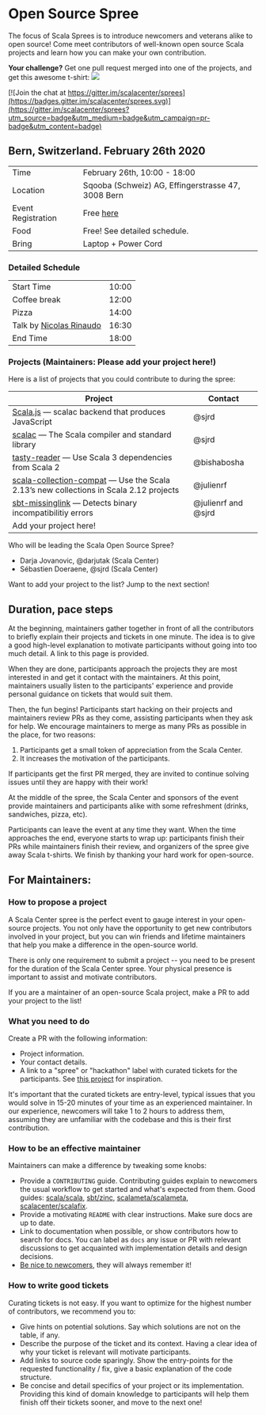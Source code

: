 # Open Source Spree

The focus of Scala Sprees is to introduce newcomers and veterans alike to open
source! Come meet contributors of well-known open source Scala projects and
learn how you can make your own contribution.

**Your challenge?** Get one pull request merged into one of the projects, and
get this awesome t-shirt:
![](https://pbs.twimg.com/media/CtnCrtvWAAAO0nE.jpg:small)

[![Join the chat at https://gitter.im/scalacenter/sprees](https://badges.gitter.im/scalacenter/sprees.svg)](https://gitter.im/scalacenter/sprees?utm_source=badge&utm_medium=badge&utm_campaign=pr-badge&utm_content=badge)

## Bern, Switzerland. February 26th 2020

|                    |                                                                                                      |
| ------------------ | ---------------------------------------------------------------------------------------------------- |
| Time               | February 26th, 10:00 - 18:00                                                                       |
| Location           | Sqooba (Schweiz) AG, Effingerstrasse 47, 3008 Bern                                                 |
| Event Registration | Free [here](https://www.meetup.com/Bern-Scala-User-Group/events/268650397/) |
| Food               | Free! See detailed schedule.                                                                       |
| Bring              | Laptop + Power Cord                                                                                  |

### Detailed Schedule

|              |       |
| ------------ | ----- |
| Start Time   | 10:00 |
| Coffee break | 12:00 |
| Pizza        | 14:00 |
| Talk by [Nicolas Rinaudo](https://twitter.com/NicolasRinaudo)     | 16:30 |
| End Time     | 18:00 |

### Projects (**Maintainers: Please add your project here!**)

Here is a list of projects that you could contribute to during the spree:

| Project                                                                                       | Contact          |
| --------------------------------------------------------------------------------------------- | ---------------- |
| [Scala.js] — scalac backend that produces JavaScript                                          | @sjrd |
| [scalac] — The Scala compiler and standard library                                            | @sjrd |
| [tasty-reader] — Use Scala 3 dependencies from Scala 2                                        | @bishabosha |
| [scala-collection-compat] — Use the Scala 2.13’s new collections in Scala 2.12 projects       | @julienrf   |
| [sbt-missinglink] — Detects binary incompatibilitiy errors                                    | @julienrf and @sjrd |
| Add your project here!                                                                        |             |

[almond]: https://github.com/almond-sh/almond/labels/low%20hanging%20fruit
[coursier]:
  https://github.com/coursier/coursier/issues?q=is%3Aopen+is%3Aissue+label%3Aspree
[scala.js]: https://github.com/scala-js/scala-js
[scalac]: https://github.com/scala/bug/labels/good%20first%20issue
[tasty-reader]: https://github.com/scalacenter/scala/labels/topic%3Atasty%2Fscala2
[bloop]: https://github.com/scalacenter/bloop/labels/good%20first%20issue
[intellij scala]: https://github.com/jetbrains/intellij-scala
[scalajs-bundler]:
  https://github.com/scalacenter/scalajs-bundler/labels/low%20hanging%20fruit
[cats]: https://github.com/typelevel/cats/issues
[cats-collections]: https://github.com/typelevel/cats-collections
[cats-mtl]: https://github.com/typelevel/cats-mtl
[scaladex]: https://github.com/scalacenter/scaladex/labels/Scala%20Spree
[graalvm]: https://github.com/oracle/graal
[dotty]:
  https://github.com/lampepfl/dotty/issues?q=is%3Aopen+is%3Aissue+label%3A%22help+wanted%22
[akka]: https://github.com/akka/akka
[monix]: https://github.com/monix/monix
[akka-http]: https://github.com/akka/akka-http
[metals]: https://github.com/scalameta/metals
[endpoints]: https://github.com/julienrf/endpoints
[scala-collection-compat]: https://github.com/scala/scala-collection-compat/labels/good%20first%20issue
[sbt-missinglink]: https://github.com/scalacenter/sbt-missinglink/labels/good%20first%20issue

Who will be leading the Scala Open Source Spree?

- Darja Jovanovic, @darjutak (Scala Center)
- Sébastien Doeraene, @sjrd (Scala Center)

Want to add your project to the list? Jump to the next section!

## Duration, pace steps

At the beginning, maintainers gather together in front of all the contributors
to briefly explain their projects and tickets in one minute. The idea is to give
a good high-level explanation to motivate participants without going into too
much detail. A link to this page is provided.

When they are done, participants approach the projects they are most interested
in and get it contact with the maintainers. At this point, maintainers usually
listen to the participants' experience and provide personal guidance on tickets
that would suit them.

Then, the fun begins! Participants start hacking on their projects and
maintainers review PRs as they come, assisting participants when they ask for
help. We encourage maintainers to merge as many PRs as possible in the place,
for two reasons:

1.  Participants get a small token of appreciation from the Scala Center.
2.  It increases the motivation of the participants.

If participants get the first PR merged, they are invited to continue solving
issues until they are happy with their work!

At the middle of the spree, the Scala Center and sponsors of the event provide
maintainers and participants alike with some refreshment (drinks, sandwiches,
pizza, etc).

Participants can leave the event at any time they want. When the time approaches
the end, everyone starts to wrap up: participants finish their PRs while
maintainers finish their review, and organizers of the spree give away Scala
t-shirts. We finish by thanking your hard work for open-source.

## For Maintainers:

### How to propose a project

A Scala Center spree is the perfect event to gauge interest in your open-source
projects. You not only have the opportunity to get new contributors involved in
your project, but you can win friends and lifetime maintainers that help you
make a difference in the open-source world.

There is only one requirement to submit a project -- you need to be present for
the duration of the Scala Center spree. Your physical presence is important to
assist and motivate contributors.

If you are a maintainer of an open-source Scala project, make a PR to add your
project to the list!

### What you need to do

Create a PR with the following information:

- Project information.
- Your contact details.
- A link to a "spree" or "hackathon" label with curated tickets for the
  participants. See
  [this project](https://github.com/sbt/zinc/issues?utf8=✓&q=label:hackathon%20is:issue)
  for inspiration.

It's important that the curated tickets are entry-level, typical issues that you
would solve in 15-20 minutes of your time as an experienced maintainer. In our
experience, newcomers will take 1 to 2 hours to address them, assuming they are
unfamiliar with the codebase and this is their first contribution.

### How to be an effective maintainer

Maintainers can make a difference by tweaking some knobs:

- Provide a `CONTRIBUTING` guide. Contributing guides explain to newcomers the
  usual workflow to get started and what's expected from them. Good guides:
  [scala/scala](https://github.com/scala/scala/blob/2.12.x/CONTRIBUTING.md),
  [sbt/zinc](https://github.com/sbt/zinc/blob/1.x/CONTRIBUTING.md),
  [scalameta/scalameta](https://github.com/scalameta/scalameta/blob/master/CONTRIBUTING.md),
  [scalacenter/scalafix](https://github.com/scala/scala/blob/2.12.x/CONTRIBUTING.md).
- Provide a motivating `README` with clear instructions. Make sure docs are up
  to date.
- Link to documentation when possible, or show contributors how to search for
  docs. You can label as `docs` any issue or PR with relevant discussions to get
  acquainted with implementation details and design decisions.
- [Be nice to newcomers](http://brson.github.io/2017/04/05/minimally-nice-maintainer),
  they will always remember it!

### How to write good tickets

Curating tickets is not easy. If you want to optimize for the highest number of
contributors, we recommend you to:

- Give hints on potential solutions. Say which solutions are not on the table,
  if any.
- Describe the purpose of the ticket and its context. Having a clear idea of why
  your ticket is relevant will motivate participants.
- Add links to source code sparingly. Show the entry-points for the requested
  functionality / fix, give a basic explanation of the code structure.
- Be concise and detail specifics of your project or its implementation.
  Providing this kind of domain knowledge to participants will help them finish
  off their tickets sooner, and move to the next one!

